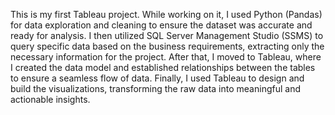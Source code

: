 This is my first Tableau project. 
While working on it, I used Python (Pandas) for data exploration and cleaning to ensure the dataset was accurate and ready for analysis. 
I then utilized SQL Server Management Studio (SSMS) to query specific data based on the business requirements, extracting only the necessary information for the project. 
After that, I moved to Tableau, where I created the data model and established relationships between the tables to ensure a seamless flow of data. 
Finally, I used Tableau to design and build the visualizations, transforming the raw data into meaningful and actionable insights.
